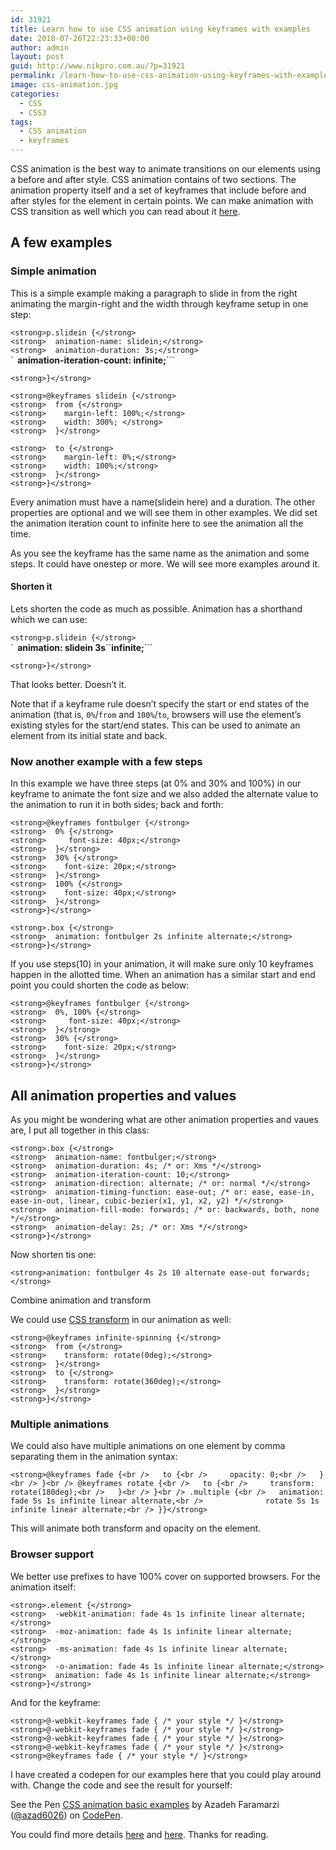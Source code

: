 ```yaml
---
id: 31921
title: Learn how to use CSS animation using keyframes with examples
date: 2018-07-26T22:23:33+00:00
author: admin
layout: post
guid: http://www.nikpro.com.au/?p=31921
permalink: /learn-how-to-use-css-animation-using-keyframes-with-examples/
image: css-animation.jpg
categories:
  - CSS
  - CSS3
tags:
  - CSS animation
  - keyframes
---
```

CSS animation is the best way to animate transitions on our elements using a before and after style. CSS animation contains of two sections. The animation property itself and a set of keyframes that include before and after styles for the element in certain points. We can make animation with CSS transition as well which you can read about it [here](http://www.nikpro.com.au/css-transitions-and-animations-explained-with-examples/).

## A few examples 

### Simple animation

This is a simple example making a paragraph to slide in from the right animating the margin-right and the width through keyframe setup in one step:

`<strong>p.slidein {</strong>`  
`<strong>  animation-name: slidein;</strong>`  
`<strong>  animation-duration: 3s;</strong>`  
`<strong>  animation-iteration-count: infinite;</strong>```

`<strong>}</strong>`

`<strong>@keyframes slidein {</strong>`  
`<strong>  from {</strong>`  
`<strong>    margin-left: 100%;</strong>`  
`<strong>    width: 300%; </strong>`  
`<strong>  }</strong>`

`<strong>  to {</strong>`  
`<strong>    margin-left: 0%;</strong>`  
`<strong>    width: 100%;</strong>`  
`<strong>  }</strong>`  
`<strong>}</strong>`

Every animation must have a name(slidein here) and a duration. The other properties are optional and we will see them in other examples. We did set the animation iteration count to infinite here to see the animation all the time.

As you see the keyframe has the same name as the animation and some steps. It could have onestep or more. We will see more examples around it.

#### Shorten it

Lets shorten the code as much as possible. Animation has a shorthand which we can use:

`<strong>p.slidein {</strong>`  
`<strong>  animation: slidein 3s</strong>``<strong>infinite;</strong>```

`<strong>}</strong>`

That looks better. Doesn&#8217;t it.

Note that if a keyframe rule doesn&#8217;t specify the start or end states of the animation (that is, `0%`/`from` and `100%`/`to`, browsers will use the element&#8217;s existing styles for the start/end states. This can be used to animate an element from its initial state and back.

### Now another example with a few steps

In this example we have three steps (at 0% and 30% and 100%) in our keyframe to animate the font size and we also added the alternate value to the animation to run it in both sides; back and forth:

`<strong>@keyframes fontbulger {</strong>`  
`<strong>  0% {</strong>`  
`<strong>     font-size: 40px;</strong>`  
`<strong>  }</strong>`  
`<strong>  30% {</strong>`  
`<strong>    font-size: 20px;</strong>`  
`<strong>  }</strong>`  
`<strong>  100% {</strong>`  
`<strong>    font-size: 40px;</strong>`  
`<strong>  }</strong>`  
`<strong>}</strong>`

`<strong>.box {</strong>`  
`<strong>  animation: fontbulger 2s infinite alternate;</strong>`  
`<strong>}</strong>`

If you use steps(10) in your animation, it will make sure only 10 keyframes happen in the allotted time. When an animation has a similar start and end point you could shorten the code as below:

`<strong>@keyframes fontbulger {</strong>`  
`<strong>  0%, 100% {</strong>`  
`<strong>     font-size: 40px;</strong>`  
`<strong>  }</strong>`  
`<strong>  30% {</strong>`  
`<strong>    font-size: 20px;</strong>`  
`<strong>  }</strong>`  
`<strong>}</strong>`

## All animation properties and values

As you might be wondering what are other animation properties and vaues are, I put all together in this class:

`<strong>.box {</strong>`  
`<strong>  animation-name: fontbulger;</strong>`  
`<strong>  animation-duration: 4s; /* or: Xms */</strong>`  
`<strong>  animation-iteration-count: 10;</strong>`  
`<strong>  animation-direction: alternate; /* or: normal */</strong>`  
`<strong>  animation-timing-function: ease-out; /* or: ease, ease-in, ease-in-out, linear, cubic-bezier(x1, y1, x2, y2) */</strong>`  
`<strong>  animation-fill-mode: forwards; /* or: backwards, both, none */</strong>`  
`<strong>  animation-delay: 2s; /* or: Xms */</strong>`  
`<strong>}</strong>`

Now shorten tis one:

`<strong>animation: fontbulger 4s 2s 10 alternate ease-out forwards;</strong>`

Combine animation and transform

We could use [CSS transform](http://www.nikpro.com.au/manipulate-elements-visually-with-css-transform-explained-with-examples/) in our animation as well:

`<strong>@keyframes infinite-spinning {</strong>`  
`<strong>  from {</strong>`  
`<strong>    transform: rotate(0deg);</strong>`  
`<strong>  }</strong>`  
`<strong>  to {</strong>`  
`<strong>    transform: rotate(360deg);</strong>`  
`<strong>  }</strong>`  
`<strong>}</strong>`

### Multiple animations

We could also have multiple animations on one element by comma separating them in the animation syntax:

`<strong>@keyframes fade {<br />
  to {<br />
    opacity: 0;<br />
  }<br />
}<br />
@keyframes rotate {<br />
  to {<br />
    transform: rotate(180deg);<br />
  }<br />
}<br />
.multiple {<br />
  animation: fade 5s 1s infinite linear alternate,<br />
             rotate 5s 1s infinite linear alternate;<br />
}}</strong>`

This will animate both transform and opacity on the element.

### Browser support 

We better use prefixes to have 100% cover on supported browsers. For the animation itself:

<p id="0d67" class="graf graf--pre graf-after--p">
  <code>&lt;strong>.element {&lt;/strong></code><br /> <code>&lt;strong>  -webkit-animation: fade 4s 1s infinite linear alternate;&lt;/strong></code><br /> <code>&lt;strong>  -moz-animation: fade 4s 1s infinite linear alternate;&lt;/strong></code><br /> <code>&lt;strong>  -ms-animation: fade 4s 1s infinite linear alternate;&lt;/strong></code><br /> <code>&lt;strong>  -o-animation: fade 4s 1s infinite linear alternate;&lt;/strong></code><br /> <code>&lt;strong>  animation: fade 4s 1s infinite linear alternate;&lt;/strong></code><br /> <code>&lt;strong>}&lt;/strong></code>
</p>

And for the keyframe:

`<strong>@-webkit-keyframes fade { /* your style */ }</strong>`  
`<strong>@-webkit-keyframes fade { /* your style */ }</strong>`  
`<strong>@-webkit-keyframes fade { /* your style */ }</strong>`  
`<strong>@-webkit-keyframes fade { /* your style */ }</strong>`  
`<strong>@keyframes fade { /* your style */ }</strong>`

I have created a codepen for our examples here that you could play around with. Change the code and see the result for yourself:

<p class="codepen" data-height="800" data-theme-id="0" data-slug-hash="NBvBzJ" data-default-tab="css,result" data-user="azad6026" data-pen-title="CSS animation basic examples">
  See the Pen <a href="https://codepen.io/azad6026/pen/NBvBzJ/">CSS animation basic examples</a> by Azadeh Faramarzi (<a href="https://codepen.io/azad6026">@azad6026</a>) on <a href="https://codepen.io">CodePen</a>.
</p>



You could find more details <a href="https://developer.mozilla.org/en-US/docs/Web/CSS/CSS_Animations/Using_CSS_animations" target="_blank" rel="noopener noreferrer">here</a> and <a href="https://codeburst.io/how-to-animate-using-css-27e04208ee8" target="_blank" rel="noopener noreferrer">here</a>. Thanks for reading.